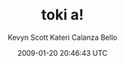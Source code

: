 ---
title: 'toki a!'
posts: 1
hash: 'lB93N7B4'
author: 'Kevyn Scott Kateri Calanza Bello'
date: 2009-01-20 20:46:43 UTC
sources:
  - https://tokipona.yahoogroups.narkive.com/lB93N7B4
---